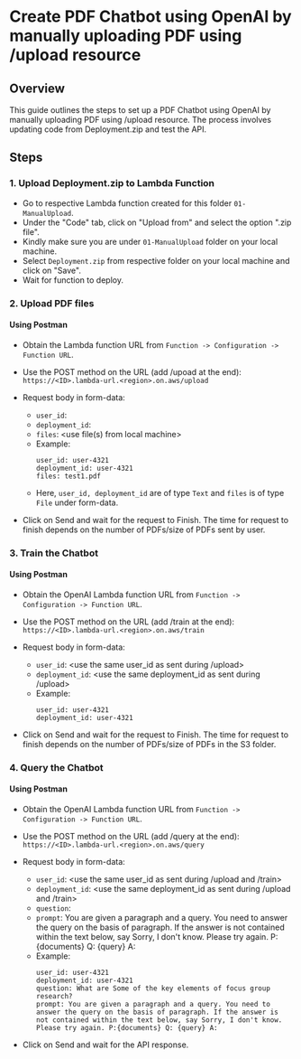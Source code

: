 # Create PDF Chatbot using OpenAI by manually uploading PDF using /upload resource

## Overview

This guide outlines the steps to set up a PDF Chatbot using OpenAI by manually uploading PDF using /upload resource. The process involves updating code from Deployment.zip and test the API.

## Steps

### 1. Upload Deployment.zip to Lambda Function

- Go to respective Lambda function created for this folder `01-ManualUpload`.
- Under the "Code" tab, click on "Upload from" and select the option ".zip file".
- Kindly make sure you are under `01-ManualUpload` folder on your local machine.
- Select `Deployment.zip` from respective folder on your local machine and click on "Save". 
- Wait for function to deploy.

### 2. Upload PDF files

#### Using Postman

- Obtain the Lambda function URL from `Function -> Configuration -> Function URL`.

- Use the POST method on the URL (add /upoad at the end): `https://<ID>.lambda-url.<region>.on.aws/upload`

- Request body in form-data:
   - `user_id`: <put your user_id here>
   - `deployment_id`: <put your deployment_id here>
   - `files`: <use file(s) from local machine>
   - Example:
        ```
        user_id: user-4321
        deployment_id: user-4321
        files: test1.pdf
        ```
   - Here, `user_id, deployment_id` are of type `Text` and `files` is of type `File` under form-data.

- Click on Send and wait for the request to Finish. The time for request to finish depends on the number of PDFs/size of PDFs sent by user.

### 3. Train the Chatbot

#### Using Postman

- Obtain the OpenAI Lambda function URL from `Function -> Configuration -> Function URL`.

- Use the POST method on the URL (add /train at the end): `https://<ID>.lambda-url.<region>.on.aws/train`

- Request body in form-data:
   - `user_id`: <use the same user_id as sent during /upload>
   - `deployment_id`: <use the same deployment_id as sent during /upload>
   - Example:
        ```
        user_id: user-4321
        deployment_id: user-4321
        ```

- Click on Send and wait for the request to Finish. The time for request to finish depends on the number of PDFs/size of PDFs in the S3 folder.

### 4. Query the Chatbot

#### Using Postman

- Obtain the OpenAI Lambda function URL from `Function -> Configuration -> Function URL`.

- Use the POST method on the URL (add /query at the end): `https://<ID>.lambda-url.<region>.on.aws/query`

- Request body in form-data:
   - `user_id`: <use the same user_id as sent during /upload and /train>
   - `deployment_id`: <use the same deployment_id as sent during /upload and /train>
   - `question`: <ask query related to PDFs in S3 bucket>
   - `prompt`: You are given a paragraph and a query. You need to answer the query on the basis of paragraph. If the answer is not contained within the text below, say Sorry, I don't know. Please try again. P:{documents} Q: {query} A: 
   - Example:
        ```
        user_id: user-4321
        deployment_id: user-4321
        question: What are Some of the key elements of focus group research? 
        prompt: You are given a paragraph and a query. You need to answer the query on the basis of paragraph. If the answer is not contained within the text below, say Sorry, I don't know. Please try again. P:{documents} Q: {query} A: 
        ```
        
- Click on Send and wait for the API response.

